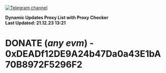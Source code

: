 [![Telegram channel](https://img.shields.io/endpoint?url=https://runkit.io/damiankrawczyk/telegram-badge/branches/master?url=https://t.me/n4z4v0d)](https://t.me/n4z4v0d) 

**Dynamic Updates Proxy List with Proxy Checker**  
**Last Updated: 21.12.23 13:21**

# DONATE (_any evm_) - 0xDEADf12DE9A24b47Da0a43E1bA70B8972F5296F2
